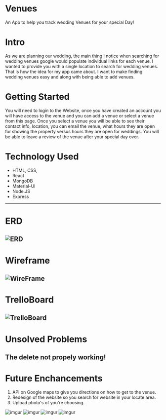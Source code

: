 # Venues
 An App to help you track wedding Venues for your special Day!

# Intro
As we are planning our wedding, the main thing I notice when searching for wedding venues google would populate individual links for each venue. I wanted to provide you with a single location to search for wedding venues. That is how the idea for my app came about. I want to make finding wedding venues easy and along with being able to add venues. 

# Getting Started
You will need to login to the Website, once you have created an account you will have access to the venue and you can add a venue or select a venue from this page. Once you select a venue you will be able to see their contact info, location, you can email the venue, what hours they are open for showing the property versus hours they are open for weddings. You will be able to leave a review of the venue after your special day over.

# Technology Used
- HTML, CSS,
- React
- MongoDB
- Material-UI
- Node.JS
- Express
---

# ERD
![ERD](https://i.imgur.com/p2Gf5Da.jpg)
---
# Wireframe
![WireFrame](https://i.imgur.com/CePbFc3.jpg)
---
# TrelloBoard
![TrelloBoard](https://i.imgur.com/ibc51Yo.jpg)
---
# Unsolved Problems 
The delete not propely working!
---
# Future Enchancements
1. API on Google maps to give you directions on how to get to the venue.
2. Redesign of the website so you search for website in your locate area.
3. Upload photo's of you're choosing.

![imgur](https://i.imgur.com/sj6C11E.jpg)
![imgur](https://i.imgur.com/B9UBIXA.jpg)
![imgur](https://i.imgur.com/aMnrORT.jpg)
![imgur](https://i.imgur.com/tiK2T6T.jpg)



